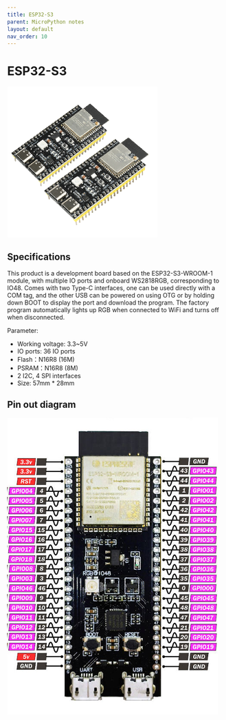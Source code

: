 ```yaml
---
title: ESP32-S3
parent: MicroPython notes
layout: default
nav_order: 10
---
```


# ESP32-S3

![](/docs/micropython/esp32-s3-image.png)

## Specifications

This product is a development board based on the ESP32-S3-WROOM-1 module, with multiple IO ports and onboard WS2818RGB, corresponding to IO48. Comes with two Type-C interfaces, one can be used directly with a COM tag, and the other USB can be powered on using OTG or by holding down BOOT to display the port and download the program. The factory program automatically lights up RGB when connected to WiFi and turns off when disconnected.

Parameter:
* Working voltage: 3.3~5V
* IO ports: 36 IO ports
* Flash：N16R8 (16M)
* PSRAM：N16R8 (8M)
* 2 I2C, 4 SPI interfaces
* Size: 57mm * 28mm

## Pin out diagram

![](/docs/micropython/esp32-s3-pinout-cropped.jpg)


